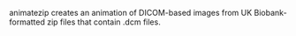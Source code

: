 animatezip creates an animation of DICOM-based images from UK Biobank-formatted zip files that contain .dcm files.
